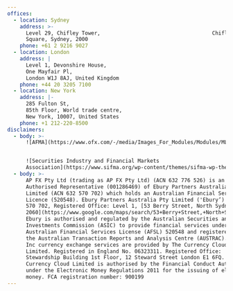 ```yaml
---
offices:
  - location: Sydney
    address: >-
      Level 29, Chifley Tower,                                    Chifley
      Square, Sydney, 2000
    phone: +61 2 9216 9027
  - location: London
    address: |
      Level 1, Devonshire House,
      One Mayfair Pl,
      London W1J 8AJ, United Kingdom
    phone: +44 20 3205 7100
  - location: New York
    address: |-
      285 Fulton St,
      85th Floor, World trade centre,
      New York, 10007, United States
    phone: +1 212-220-8500
disclaimers:
  - body: >-
      ![AFMA](https://www.ofx.com/-/media/Images_For_Modules/Modules/ML014%20-%20Inline%20Image%20List/Footer/AFMA.ashx?h=51&w=297&la=en-AU&hash=B2D273D90DC93D40573E24A92E00B76A)


      ![Securities Industry and Financial Markets
      Association](https://www.sifma.org/wp-content/themes/sifma-wp-theme/static/img/sifma.png)
  - body: >-
      AP FX Pty Ltd (trading as AP FX Pty Ltd) (ACN 632 776 526) is an
      Authorised Representative (001286469) of Ebury Partners Australia Pty
      Limited (ACN 632 570 702) which holds an Australian Financial Services
      Licence (520548). Ebury Partners Australia Pty Limited ('Ebury’) ACN 632
      570 702, Registered Office: Level 1, [53 Berry Street, North Sydney NSW
      2060](https://www.google.com/maps/search/53+Berry+Street,+North+Sydney+NSW+2060).
      Ebury is authorised and regulated by the Australian Securities and
      Investments Commission (ASIC) to provide financial services under
      Australian Financial Services License (AFSL) 520548 and registered with
      the Australian Transaction Reports and Analysis Centre (AUSTRAC). AP FX,
      Inc currency exchange services are provided by The Currency Cloud
      Limited. Registered in England No. 06323311. Registered Office:
      Stewardship Building 1st Floor, 12 Steward Street London E1 6FQ. The
      Currency Cloud Limited is authorised by the Financial Conduct Authority
      under the Electronic Money Regulations 2011 for the issuing of electronic
      money. FCA registration number: 900199
---
```

